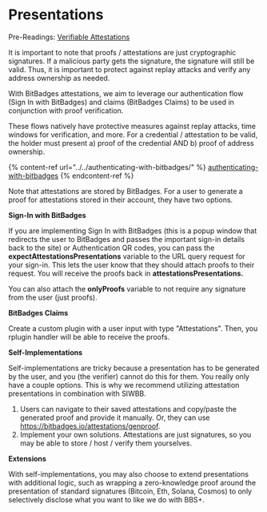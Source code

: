 # Presentations

Pre-Readings: [Verifiable Attestations](./)

It is important to note that proofs / attestations are just cryptographic signatures. If a malicious party gets the signature, the signature will still be valid. Thus, it is important to protect against replay attacks and verify any address ownership as needed.

With BitBadges attestations, we aim to leverage our authentication flow (Sign In with BitBadges) and claims (BitBadges Claims) to be used in conjunction with proof verification.

These flows natively have protective measures against replay attacks, time windows for verification, and more. For a credential / attestation to be valid, the holder must present a) proof of the credential AND b) proof of address ownership.

{% content-ref url="../../authenticating-with-bitbadges/" %}
[authenticating-with-bitbadges](../../authenticating-with-bitbadges/)
{% endcontent-ref %}

Note that attestations are stored by BitBadges. For a user to generate a proof for attestations stored in their account, they have two options.

**Sign-In with BitBadges**

If you are implementing Sign In with BitBadges (this is a popup window that redirects the user to BitBadges and passes the important sign-in details back to the site) or Authentication QR codes, you can pass the **expectAttestationsPresentations** variable to the URL query request for your sign-in. This lets the user know that they should attach proofs to their request. You will receive the proofs back in **attestationsPresentations.**

You can also attach the **onlyProofs** variable to not require any signature from the user (just proofs).

**BitBadges Claims**

Create a custom plugin with a user input with type "Attestations". Then, you rplugin handler will be able to receive the proofs.

**Self-Implementations**

Self-implementations are tricky because a presentation has to be generated by the user, and you (the verifier) cannot do this for them. You really only have a couple options. This is why we recommend utilizing attestation presentations in combination with SIWBB.

1. Users can navigate to their saved attestations and copy/paste the generated proof and provide it manually. Or, they can use https://bitbadges.io/attestations/genproof.
2. Implement your own solutions. Attestations are just signatures, so you may be able to store / host / verify them yourselves.

**Extensions**

With self-implementations, you may also choose to extend presentations with additional logic, such as wrapping a zero-knowledge proof around the presentation of standard signatures (Bitcoin, Eth, Solana, Cosmos) to only selectively disclose what you want to like we do with BBS+.
